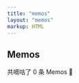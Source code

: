 ```yaml
---
title: "memos"
layout: "memos"
markup: HTML
---
```

<!DOCTYPE html>
<link href="/memos/assets/css/style.css" rel="stylesheet" type="text/css">
<link href="/memos/assets/css/APlayer.min.css" rel="stylesheet" type="text/css">
<link href="/memos/assets/css/highlight.github.min.css" rel="stylesheet" type="text/css">
<link href="/memos/assets/css/custom.css" rel="stylesheet" type="text/css">

<div id="memos" class=""></div>

<div class="container">
    <h2 class="title">Memos</h2>
    <p>共嘀咕了 <span id="memosCount">0</span> 条 Memos 🎉</p>
    <div id="memos">
        <!-- 嘀咕加载在这里 -->
    </div>
</div>

<script type="text/javascript">
    var memos = {
        host: "https://memo.wananaiko.com/", //修改为自己部署 Memos 的网址，末尾有 / 斜杠
        limit: "20", //默认每次显示 10条
        creatorId: "1", //默认为 101用户 https://demo.usememos.com/u/101
        domId: "#memos", //默认为 #memos
    };
</script>

<script src="/memos/assets/js/view-image.min.js"></script>
<script>
    window.ViewImage && ViewImage.init('.content img');
</script>

<!-- 注意替换 JS 资源文件的路径 -->
<script type="text/javascript" src="/memos/assets/js/lazyload.min.js?v=17.8.3"></script>
<script type="text/javascript" src="/memos/assets/js/marked.min.js?v=4.2.2"></script>
<script type="text/javascript" src="/memos/assets/js/view-image.min.js"></script>
<!-- <script type="text/javascript" src="assets/js/pangu.min.js?v=4.0.7"></script> -->
<script type="text/javascript" src="/memos/assets/js/moment.min.js?v=2.29.4"></script>
<script type="text/javascript" src="/memos/assets/js/moment.twitter.js"></script>
<script type="text/javascript" src="/memos/assets/js/APlayer.min.js"></script>
<script type="text/javascript" src="/memos/assets/js/Meting.min.js"></script>
<script type="text/javascript" src="/memos/assets/js/highlight.min.js"></script>
<script type="text/javascript" src="/memos/assets/js/main.js"></script>
<script type="text/javascript" src="/memos/assets/js/custom.js"></script>

